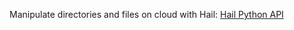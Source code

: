 Manipulate directories and files on cloud with Hail:
[Hail Python API](https://hail.is/docs/0.2/fs_api.html)

